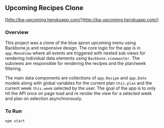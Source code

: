 ## Upcoming Recipes Clone

[http://ba-upcoming.herokuapp.com/](http://ba-upcoming.herokuapp.com/)

### Overview

This project was a clone of the blue apron upcoming menu using Backbone.js and responsive design. The core logic for the app is in ```app.MenuView``` where all events are triggered with nested sub views for rendering individual data elements using ```Backbone.viewmaster```. The subviews are responsible for rendering the recipes and the plan/week filtering.

The main data components are collections of ```app.Recipe``` and ```app.Date``` models along with global variables for the current plan ```this.plan``` and the current week ```this.week``` selected by the user. The goal of the app is to only hit the API once on page load and re render the view for a selected week and plan on selection asynchronously. 

### To Run

```
npm start 
```

